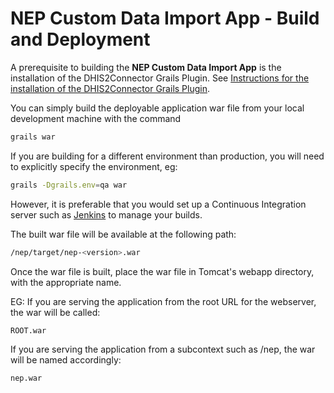 NEP Custom Data Import App - Build and Deployment 
=================================================
A prerequisite to building the **NEP Custom Data Import App** is the installation of the DHIS2Connector Grails Plugin. 
See [Instructions for the installation of the DHIS2Connector Grails Plugin](DHIS2-connector-plugin.md).

You can simply build the deployable application war file from your local development machine with the command

```bash
grails war
```

If you are building for a different environment than production, you will need to explicitly specify the environment, 
eg:

```bash
grails -Dgrails.env=qa war
```

However, it is preferable that you would set up a Continuous Integration server such as [Jenkins](https://jenkins.io/) 
to manage your builds.
 
The built war file will be available at the following path:

```bash
/nep/target/nep-<version>.war
```

Once the war file is built, place the war file in Tomcat's webapp directory, with the appropriate name.
 
EG: If you are serving the application from the root URL for the webserver, the war will be called:

```bash
ROOT.war
```

If you are serving the application from a subcontext such as /nep, the war will be named accordingly: 

```bash
nep.war
```
